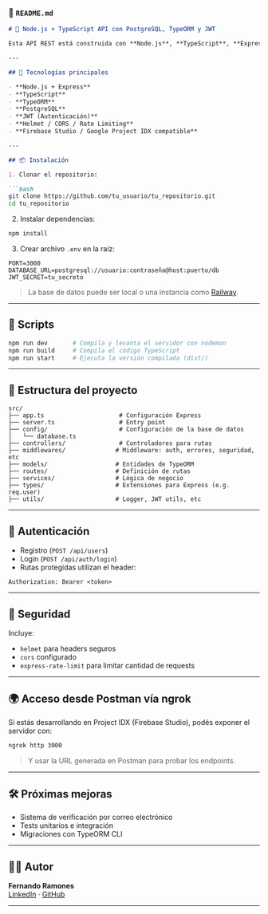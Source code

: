 
### 📄 `README.md`

```markdown
# 🚀 Node.js + TypeScript API con PostgreSQL, TypeORM y JWT

Esta API REST está construida con **Node.js**, **TypeScript**, **Express**, y **TypeORM**, utilizando una base de datos **PostgreSQL** (en este caso, alojada en Railway). Incluye autenticación con JWT, manejo de errores, protección contra saturación y configuración de seguridad con Helmet y CORS.

---

## 🧱 Tecnologías principales

- **Node.js + Express**
- **TypeScript**
- **TypeORM**
- **PostgreSQL**
- **JWT (Autenticación)**
- **Helmet / CORS / Rate Limiting**
- **Firebase Studio / Google Project IDX compatible**

---

## 📦 Instalación

1. Clonar el repositorio:

```bash
git clone https://github.com/tu_usuario/tu_repositorio.git
cd tu_repositorio
```

2. Instalar dependencias:

```bash
npm install
```

3. Crear archivo `.env` en la raíz:

```env
PORT=3000
DATABASE_URL=postgresql://usuario:contraseña@host:puerto/db
JWT_SECRET=tu_secreto
```

> La base de datos puede ser local o una instancia como [Railway](https://railway.app).

---

## 🏁 Scripts

```bash
npm run dev       # Compila y levanta el servidor con nodemon
npm run build     # Compila el código TypeScript
npm run start     # Ejecuta la versión compilada (dist/)
```

---

## 📂 Estructura del proyecto

```
src/
├── app.ts                     # Configuración Express
├── server.ts                  # Entry point
├── config/                    # Configuración de la base de datos
│   └── database.ts
├── controllers/               # Controladores para rutas
├── middlewares/              # Middleware: auth, errores, seguridad, etc
├── models/                   # Entidades de TypeORM
├── routes/                   # Definición de rutas
├── services/                 # Lógica de negocio
├── types/                    # Extensiones para Express (e.g. req.user)
├── utils/                    # Logger, JWT utils, etc
```

---

## 🔐 Autenticación

- Registro (`POST /api/users`)
- Login (`POST /api/auth/login`)
- Rutas protegidas utilizan el header:

```http
Authorization: Bearer <token>
```

---

## 🔧 Seguridad

Incluye:

- `helmet` para headers seguros
- `cors` configurado
- `express-rate-limit` para limitar cantidad de requests

---

## 🌍 Acceso desde Postman vía ngrok

Si estás desarrollando en Project IDX (Firebase Studio), podés exponer el servidor con:

```bash
ngrok http 3000
```

> Y usar la URL generada en Postman para probar los endpoints.

---

## 🛠 Próximas mejoras

- Sistema de verificación por correo electrónico
- Tests unitarios e integración
- Migraciones con TypeORM CLI

---

## 🧑‍💻 Autor

**Fernando Ramones**  
[LinkedIn](https://linkedin.com/in/fernandoramones) · [GitHub](https://github.com/ferchox920)

---
